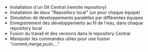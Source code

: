 - Installation d'un Git Central (remote repository)
- Installation de deux  "Repository local" (un pour chaque équipe)
- Simulation de développements paralèlles par différentes équipes
- Enregistrement des développements au fil de l'eau, dans chaque repository local
- Fusion du travail et des versions dans le repository Central
- Manipuler les commandes utiles pour une fusion "commit,merge,push,..."
